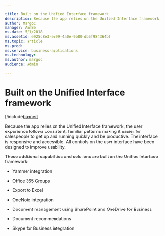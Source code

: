 ```yaml
---

title: Built on the Unified Interface framework
description: Because the app relies on the Unified Interface framework, the user experience follows consistent, familiar patterns making it easier for salespeople to get up and running quickly and be productive.
author: MargoC
manager: AnnBe
ms.date: 5/1/2018
ms.assetid: e925c8e3-ec99-4a0e-9b80-db5f984364b6
ms.topic: article
ms.prod: 
ms.service: business-applications
ms.technology: 
ms.author: margoc
audience: Admin

---
```

#  Built on the Unified Interface framework




[!include[banner](../../../includes/banner.md)]

Because the app relies on the Unified Interface framework, the user experience
follows consistent, familiar patterns making it easier for salespeople to get up
and running quickly and be productive. The interface is responsive and
accessible. All controls on the user interface have been designed to improve
usability.

These additional capabilities and solutions are built on the Unified Interface
framework:

-   Yammer integration

-   Office 365 Groups

-   Export to Excel

-   OneNote integration

-   Document management using SharePoint and OneDrive for Business

-   Document recommendations

-   Skype for Business integration
